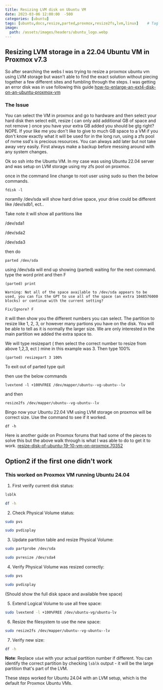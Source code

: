 ```yaml
---
title: Resizing LVM disk on Ubuntu VM
date: 2023-03-06 12:00:00  -500
categories: [ubuntu]
tags: [ubuntu,docs,resize,parted,proxmox,resize2fs,lvm,linux]    # Tag should always be in lowercase
image:
  path: /assets/images/headers/ubuntu_logo.webp
---
```


## Resizing LVM storage in a 22.04 Ubuntu VM in Proxmox v7.3

So after searching the webs I was trying to resize a proxmox ubuntu vm using LVM storage but wasn't able to find the exact solution without piecing together a few different sites and fumbling through the steps. I was getting an error disk was in use following this guide 
<a href='https://kb.vander.host/disk-management/how-to-enlarge-an-ext4-disk-on-an-ubuntu-proxmox-vm/'>how-to-enlarge-an-ext4-disk-on-an-ubuntu-proxmox-vm</a>


### The Issue


You can select the VM in proxmox and go to hardware and then select your hard disk then select edit, resize ( can only add additional GB of space and not remove ) once you have your extra GB added you should be gtg right? NOPE. If your like me you don't like to give to much GB space to a VM if you don't know exactly what it will be used for in the long run, using a zfs pool of nvme ssd's is precious resources. You can always add later but not take away very easily. First always make a backup before messing around with any system changes. 

Ok so ssh into the Ubuntu VM. In my case was using Ubuntu 22.04 server and was setup on LVM storage using my zfs pool on proxmox. 

once in the command line change to root user using sudo su
then the below commands.

```shell
fdisk -l
```
noramlly /dev/sda   will show hard drive space, your drive could be different like /dev/sdb1, ect..

Take note it will show all partitions like

/dev/sda1

/dev/sda2

/dev/sda3


then do 

```shell
parted /dev/sda
```
using /dev/sda will end up showing (parted) waiting for the next command. type the word  print and then F

```shell
(parted) print

Warning: Not all of the space available to /dev/sda appears to be used, you can fix the GPT to use all of the space (an extra 1048576000
blocks) or continue with the current setting?

Fix/Ignore? F         

```
it will then show you the different numbers you can select. The partition to resize like 1, 2, 3, or however many partions you have on the disk. You will be able to tell as it is normally the larger size. We are only interested in the main partition we added the extra space to.

We will type resizepart ( then select the correct number to resize from above 1,2,3, ect ) mine in this example was 3.
Then type   100%

```shell
(parted) resizepart 3 100%
```
To exit out of parted type  quit

then use the below commands 

```shell
lvextend -l +100%FREE /dev/mapper/ubuntu--vg-ubuntu--lv
```

and then 

```shell
resize2fs /dev/mapper/ubuntu--vg-ubuntu--lv
```

Bingo now your Ubuntu 22.04 VM using LVM storage on proxmox will be correct size. Use the command to see if it worked.

```shell
df -h
```


Here is another guide on Proxmox forums that had some of the pieces to solve this but the above walk through is what I was able to do to get it to work. <a href='https://forum.proxmox.com/threads/resize-disk-of-ubuntu-19-10-vm-on-proxmox.70352/'>resize-disk-of-ubuntu-19-10-vm-on-proxmox.70352</a>


## Option2 if the first one didn't work

### This worked on Proxmox VM running Ubuntu 24.04 

1. First verify current disk status:
```bash
lsblk
```
```bash
df -h
```

2. Check Physical Volume status:
```bash
sudo pvs
```
```bash
sudo pvdisplay
```

3. Update partition table and resize Physical Volume:
```bash
sudo partprobe /dev/sda
```
```bash
sudo pvresize /dev/sda4
```

4. Verify Physical Volume was resized correctly:
```bash
sudo pvs
```
```bash
sudo pvdisplay
```
(Should show the full disk space and available free space)

5. Extend Logical Volume to use all free space:
```bash
sudo lvextend -l +100%FREE /dev/ubuntu-vg/ubuntu-lv
```

6. Resize the filesystem to use the new space:
```bash
sudo resize2fs /dev/mapper/ubuntu--vg-ubuntu--lv
```

7. Verify new size:
```bash
df -h
```

**Note**: Replace `sda4` with your actual partition number if different. You can identify the correct partition by checking `lsblk` output - it will be the large partition that's part of the LVM.

These steps worked for Ubuntu 24.04 with an LVM setup, which is the default for Proxmox Ubuntu VMs.




















